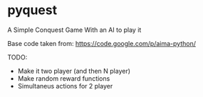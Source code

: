 pyquest
=======

A Simple Conquest Game With an AI to play it

Base code taken from: https://code.google.com/p/aima-python/

TODO: 
- Make it two player (and then N player)
- Make random reward functions
- Simultaneus actions for 2 player